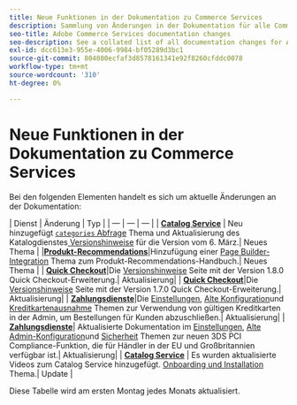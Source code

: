 ```yaml
---
title: Neue Funktionen in der Dokumentation zu Commerce Services
description: Sammlung von Änderungen in der Dokumentation für alle Commerce-Dienste
seo-title: Adobe Commerce Services documentation changes
seo-description: See a collated list of all documentation changes for Adobe Commerce Services and integration services.
exl-id: dcc613e3-955e-4006-9984-bf05289d3bc1
source-git-commit: 804080ecfaf3d8578161341e92f8260cfddc0078
workflow-type: tm+mt
source-wordcount: '310'
ht-degree: 0%

---
```


# Neue Funktionen in der Dokumentation zu Commerce Services

Bei den folgenden Elementen handelt es sich um aktuelle Änderungen an der Dokumentation:

| Dienst | Änderung | Typ | | — | — | — | | [**Catalog Service**](https://experienceleague.adobe.com/docs/commerce-merchant-services/catalog-service/guide-overview.html) | Neu hinzugefügt [`categories` Abfrage](https://developer.adobe.com/commerce/webapi/graphql/schema/catalog-service/queries/categories/) Thema und Aktualisierung des Katalogdienstes[ Versionshinweise](https://experienceleague.adobe.com/docs/commerce-merchant-services/catalog-service/release-notes.html?lang=en) für die Version vom 6. März.| Neues Thema | |[**Produkt-Recommendations**](https://experienceleague.adobe.com/docs/commerce-merchant-services/product-recommendations/overview.html?lang=en)|Hinzufügung einer [Page Builder-Integration](https://experienceleague.adobe.com/docs/commerce-merchant-services/product-recommendations/getting-started/page-builder.html) Thema zum Produkt-Recommendations-Handbuch.| Neues Thema | | [**Quick Checkout**](https://experienceleague.adobe.com/docs/commerce-merchant-services/quick-checkout/overview.html)|Die [Versionshinweise](https://experienceleague.adobe.com/docs/commerce-merchant-services/quick-checkout/release-notes.html) Seite mit der Version 1.8.0 Quick Checkout-Erweiterung.| Aktualisierung| | [**Quick Checkout**](https://experienceleague.adobe.com/docs/commerce-merchant-services/quick-checkout/overview.html)|Die [Versionshinweise](https://experienceleague.adobe.com/docs/commerce-merchant-services/quick-checkout/release-notes.html) Seite mit der Version 1.7.0 Quick Checkout-Erweiterung.| Aktualisierung| | [**Zahlungsdienste**](https://experienceleague.adobe.com/docs/commerce-merchant-services/payment-services/guide-overview.html)|Die [Einstellungen](https://experienceleague.adobe.com/docs/commerce-merchant-services/payment-services/configure/settings.html#card-vaulting), [Alte Konfiguration](https://experienceleague.adobe.com/docs/commerce-merchant-services/payment-services/configure/configure-admin.html#configure-credit-card-fields)und [Kreditkartenausnahme](https://experienceleague.adobe.com/docs/commerce-merchant-services/payment-services/payments-checkout/vaulting.html#use-vaulting-in-the-admin) Themen zur Verwendung von gültigen Kreditkarten in der Admin, um Bestellungen für Kunden abzuschließen.| Aktualisierung| | [**Zahlungsdienste**](https://experienceleague.adobe.com/docs/commerce-merchant-services/payment-services/guide-overview.html)| Aktualisierte Dokumentation im [Einstellungen](https://experienceleague.adobe.com/docs/commerce-merchant-services/payment-services/configure/settings.html#3ds), [Alte Admin-Konfiguration](https://experienceleague.adobe.com/docs/commerce-merchant-services/payment-services/configure/configure-admin.html#configure-credit-card-fields)und [Sicherheit](https://experienceleague.adobe.com/docs/commerce-merchant-services/payment-services/security.html#3ds) Themen zur neuen 3DS PCI Compliance-Funktion, die für Händler in der EU und Großbritannien verfügbar ist.| Aktualisierung| | [**Catalog Service**](https://experienceleague.adobe.com/docs/commerce-merchant-services/catalog-service/guide-overview.html) | Es wurden aktualisierte Videos zum Catalog Service hinzugefügt. [Onboarding und Installation](https://experienceleague.adobe.com/docs/commerce-merchant-services/catalog-service/installation.html) Thema.| Update |

Diese Tabelle wird am ersten Montag jedes Monats aktualisiert.
